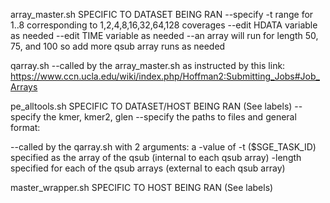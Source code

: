 array_master.sh 
SPECIFIC TO DATASET BEING RAN
--specify -t range for 1..8 corresponding to 1,2,4,8,16,32,64,128 coverages
--edit HDATA variable as needed
--edit TIME variable as needed
--an array will run for length 50, 75, and 100 so add more qsub array runs as needed

qarray.sh
--called by the array_master.sh as instructed by this link: https://www.ccn.ucla.edu/wiki/index.php/Hoffman2:Submitting_Jobs#Job_Arrays

pe_alltools.sh
SPECIFIC TO DATASET/HOST BEING RAN (See labels)
--specify the kmer, kmer2, glen
--specify the paths to files and general format:

--called by the qarray.sh with 2 arguments: a 
	-value of -t ($SGE_TASK_ID) specified as the array of the qsub (internal to each qsub array)
	-length specified for each of the qsub arrays (external to each qsub array)

master_wrapper.sh
SPECIFIC TO HOST BEING RAN (See labels)
